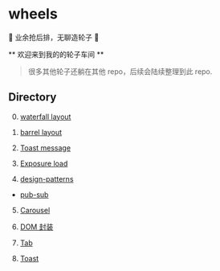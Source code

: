# wheels
:hammer:  业余抢后排，无聊造轮子 :hammer:

** 欢迎来到我的的轮子车间 **

>很多其他轮子还躺在其他 repo，后续会陆续整理到此 repo.

## Directory

0. [ waterfall layout ](./waterfall/WaterfallTest.html)

1. [ barrel layout ](./barrel/barrelTest.html)

2. [ Toast message ](./toast/ToastTest.html)

3. [ Exposure load ](./exposure/ExposureTest.html)

4. [ design-patterns ](./design-patterns)
 - [ pub-sub ](./design-patterns/(pub-sub)/index.html)

5. [ Carousel ](./carousel/CarouselTest.html)

6. [ DOM 封装 ](./DOM/Utils.js)

7. [ Tab ](./tab/tab.html)

8. [ Toast ](./toast/ToastTest.html)




